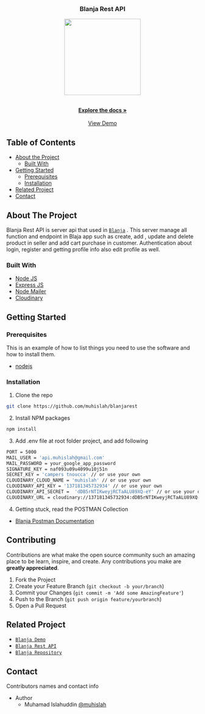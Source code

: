 <br />
<p align="center">

  <h3 align="center">Blanja Rest API</h3>
  <p align="center">
    <image align="center" width="200" src='./images/blanjarest.jpg' />
  </p>

  <p align="center">
    <br />
    <a href="https://github.com/muhislah/blanjarest"><strong>Explore the docs »</strong></a>
    <br />
    <br />
    <a href="https://blanja-restapi.herokuapp.com/">View Demo</a>
  </p>
</p>



<!-- TABLE OF CONTENTS -->
## Table of Contents

* [About the Project](#about-the-project)
  * [Built With](#built-with)
* [Getting Started](#getting-started)
  * [Prerequisites](#prerequisites)
  * [Installation](#installation)
* [Related Project](#related-project)
* [Contact](#contact)



<!-- ABOUT THE PROJECT -->
## About The Project


Blanja Rest API is server api that used in [`Blanja`](https://blanja-frontend-app.vercel.app/) . This server manage all function and endpoint in Blaja app such as create, add , update and delete product in seller and add cart purchase in customer.  Authentication about login, register and getting profile info also edit profile as well.


### Built With

* [Node JS](https://nodejs.org/en/docs/)
* [Express JS](https://expressjs.com/)
* [Node Mailer](https://nodemailer.com/)
* [Cloudinary](https://cloudinary.com/)


<!-- GETTING STARTED -->
## Getting Started

### Prerequisites

This is an example of how to list things you need to use the software and how to install them.

* [nodejs](https://nodejs.org/en/download/)

### Installation

1. Clone the repo
```sh
git clone https://github.com/muhislah/blanjarest
```
2. Install NPM packages
```sh
npm install
```
3. Add .env file at root folder project, and add following
```sh
PORT = 5000
MAIL_USER = 'api.muhislah@gmail.com'
MAIL_PASSWORD = your_google_app_password
SIGNATURE_KEY = naf093u09u4099u10j51n
SECRET_KEY = 'campers tnoucca' // or use your own
CLOUDINARY_CLOUD_NAME = 'muhislah' // or use your own
CLOUDINARY_API_KEY = '137181345732934' // or use your own
CLOUDINARY_API_SECRET =  'dDB5rNTIKweyjRCTaALU89XQ-eY' // or use your own
CLOUDINARY_URL = cloudinary://137181345732934:dDB5rNTIKweyjRCTaALU89XQ-eY@muhislah // or use your own

```
4. Getting stuck, read the POSTMAN Collection
* [Blanja Postman Documentation](https://documenter.getpostman.com/view/20688868/UzkY1FHE)


<!-- CONTRIBUTING -->
## Contributing

Contributions are what make the open source community such an amazing place to be learn, inspire, and create. Any contributions you make are **greatly appreciated**.

1. Fork the Project
2. Create your Feature Branch (`git checkout -b your/branch`)
3. Commit your Changes (`git commit -m 'Add some AmazingFeature'`)
4. Push to the Branch (`git push origin feature/yourbranch`)
5. Open a Pull Request



<!-- RELATED PROJECT -->
## Related Project
* [`Blanja Demo`](https://blanja-frontend-app.vercel.app/)
* [`Blanja Rest API`](https://blanja-restapi.herokuapp.com/)
* [`Blanja Repository`](https://github.com/muhislah/blanja-react-redux.git)


<!-- CONTACT -->
## Contact

Contributors names and contact info

* Author
  * Muhamad Islahuddin [@muhislah](https://github.com/muhislah)
